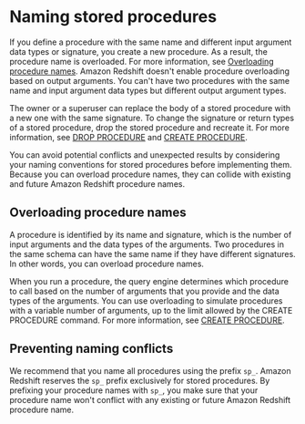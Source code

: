 # Naming stored procedures<a name="stored-procedure-naming"></a>

If you define a procedure with the same name and different input argument data types or signature, you create a new procedure\. As a result, the procedure name is overloaded\. For more information, see [Overloading procedure names](#stored-procedure-overloading-name)\. Amazon Redshift doesn't enable procedure overloading based on output arguments\. You can't have two procedures with the same name and input argument data types but different output argument types\.

The owner or a superuser can replace the body of a stored procedure with a new one with the same signature\. To change the signature or return types of a stored procedure, drop the stored procedure and recreate it\. For more information, see [DROP PROCEDURE](r_DROP_PROCEDURE.md) and [CREATE PROCEDURE](r_CREATE_PROCEDURE.md)\.

You can avoid potential conflicts and unexpected results by considering your naming conventions for stored procedures before implementing them\. Because you can overload procedure names, they can collide with existing and future Amazon Redshift procedure names\.

## Overloading procedure names<a name="stored-procedure-overloading-name"></a>

A procedure is identified by its name and signature, which is the number of input arguments and the data types of the arguments\. Two procedures in the same schema can have the same name if they have different signatures\. In other words, you can overload procedure names\.

When you run a procedure, the query engine determines which procedure to call based on the number of arguments that you provide and the data types of the arguments\. You can use overloading to simulate procedures with a variable number of arguments, up to the limit allowed by the CREATE PROCEDURE command\. For more information, see [CREATE PROCEDURE](r_CREATE_PROCEDURE.md)\.

## Preventing naming conflicts<a name="stored-procedure-name-conflicts"></a>

We recommend that you name all procedures using the prefix `sp_`\. Amazon Redshift reserves the `sp_` prefix exclusively for stored procedures\. By prefixing your procedure names with `sp_`, you make sure that your procedure name won't conflict with any existing or future Amazon Redshift procedure name\. 